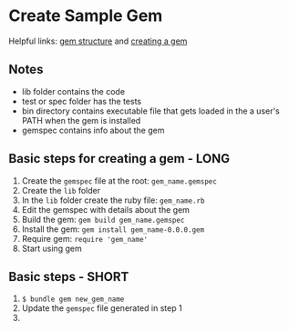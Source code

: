 # Create Sample Gem

Helpful links: [gem structure](https://guides.rubygems.org/what-is-a-gem/) and [creating a gem](https://guides.rubygems.org/make-your-own-gem/)

## Notes
* lib folder contains the code
* test or spec folder has the tests
* bin directory contains executable file that gets loaded in the a user's PATH when the gem is installed
* gemspec contains info about the gem

## Basic steps for creating a gem - LONG
1. Create the `gemspec` file at the root: `gem_name.gemspec`
2. Create the `lib` folder
3. In the `lib` folder create the ruby file: `gem_name.rb`
4. Edit the gemspec with details about the gem
5. Build the gem: `gem build gem_name.gemspec`
6. Install the gem: `gem install gem_name-0.0.0.gem`
7. Require gem: `require 'gem_name'`
8. Start using gem

## Basic steps - SHORT
1. `$ bundle gem new_gem_name`
2. Update the `gemspec` file generated in step 1
3.